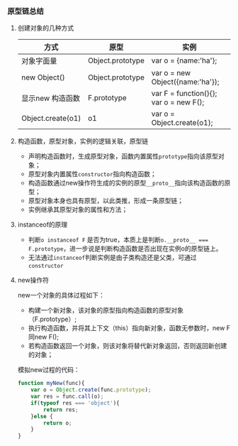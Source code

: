 ### 原型链总结

1. 创建对象的几种方式

   | 方式              | 原型             | 实例                                   |
   | ----------------- | ---------------- | -------------------------------------- |
   | 对象字面量        | Object.prototype | var o = {name:'ha'};                   |
   | new Object()      | Object.prototype | var o = new Object({name:'ha'});       |
   | 显示new 构造函数  | F.prototype      | var F = function(){}; var o = new F(); |
   | Object.create(o1) | o1               | var o = Object.create(o1);             |

2. 构造函数，原型对象，实例的逻辑关联，原型链

   - 声明构造函数时，生成原型对象，函数内置属性`prototype`指向该原型对象；
   - 原型对象内置属性`constructor`指向构造函数；
   - 构造函数通过new操作符生成的实例的原型`__proto__`指向该构造函数的原型；
   - 原型对象本身也具有原型，以此类推，形成一条原型链；
   - 实例继承其原型对象的属性和方法；

3. instanceof的原理

   - 判断`o instanceof F` 是否为true，本质上是判断`o.__proto__ === F.prototype`，进一步说是判断构造函数是否出现在实例o的原型链上。
   - 无法通过`instanceof`判断实例是由子类构造还是父类，可通过`constructor`

4. new操作符

   new一个对象的具体过程如下：

   - 构建一个新对象，该对象的原型指向构造函数的原型对象（F.prototype）;
   - 执行构造函数，并将其上下文（this）指向新对象，函数无参数时，new F同new F();
   - 若构造函数返回一个对象，则该对象将替代新对象返回，否则返回新创建的对象；

   模拟new过程的代码：

   ```javascript
   function myNew(func){
       var o = Object.create(func.prototype);
       var res = func.call(o);
       if(typeof res === 'object'){
           return res;
       }else {
           return o;
       }
   }
   ```

   

